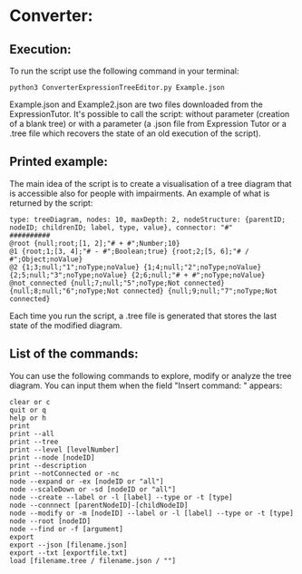 # Converter:
## Execution:
To run the script use the following command in your terminal:
```
python3 ConverterExpressionTreeEditor.py Example.json
```
Example.json and Example2.json are two files downloaded from the ExpressionTutor.
It's possible to call the script: without parameter (creation of a blank tree) or with a parameter (a .json file from 
Expression Tutor or a .tree file which recovers the state of an old execution of the script).

## Printed example:
The main idea of the script is to create a visualisation of a tree diagram that is accessible also for people with
impairments. An example of what is returned by the script:
```
type: treeDiagram, nodes: 10, maxDepth: 2, nodeStructure: {parentID; nodeID; childrenID; label, type, value}, connector: "#"
##########
@root {null;root;[1, 2];"# + #";Number;10}
@1 {root;1;[3, 4];"# - #";Boolean;true} {root;2;[5, 6];"# / #";Object;noValue}
@2 {1;3;null;"1";noType;noValue} {1;4;null;"2";noType;noValue} {2;5;null;"3";noType;noValue} {2;6;null;"# + #";noType;noValue}
@not_connected {null;7;null;"5";noType;Not connected} {null;8;null;"6";noType;Not connected} {null;9;null;"7";noType;Not connected}
```
Each time you run the script, a .tree file is generated that stores the last state of the modified diagram.

## List of the commands:
You can use the following commands to explore, modify or analyze the tree diagram. You can input them when the field 
"Insert command: " appears:
```
clear or c
quit or q
help or h
print
print --all 
print --tree
print --level [levelNumber]
print --node [nodeID]
print --description
print --notConnected or -nc
node --expand or -ex [nodeID or "all"]
node --scaleDown or -sd [nodeID or "all"]
node --create --label or -l [label] --type or -t [type]
node --connnect [parentNodeID]-[childNodeID]
node --modify or -m [nodeID] --label or -l [label] --type or -t [type]
node --root [nodeID]
node --find or -f [argument]
export
export --json [filename.json]
export --txt [exportfile.txt]
load [filename.tree / filename.json / ""]
```
